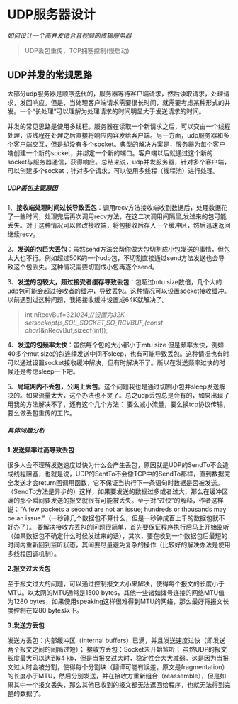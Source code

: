 # UDP服务器设计

*如何设计一个高并发适合音视频的传输服务器*

> UDP丢包重传，TCP拥塞控制(慢启动)


## UDP并发的常规思路

大部分udp服务器是顺序迭代的，服务器等待客户端请求，然后读取请求，处理请求，发回响应。但是，当处理客户端请求需要很长时间，就需要考虑某种形式的并发。一个“长处理”可以理解为处理请求的时间明显大于发送请求的时间。

并发的常见思路是使用多线程。服务器在读取一个新请求之后，可以交由一个线程处理，该线程在处理之后直接将响应内容发给客户端。另一方面，udp服务器和多个客户端交互，但是却没有多个socket。典型的解决方案是，服务器为每个客户端创建一个新的socket，并绑定一个新的端口。客户端以后就通过这个新的socket与服务器通信，获得响应。总结来说，udp并发服务器，针对多个客户端，可以创建多个socket；针对多个请求，可以使用多线程（线程池）进行处理。


##### UDP丢包主要原因

1、**接收端处理时间过长导致丢包**：调用recv方法接收端收到数据后，处理数据花了一些时间，处理完后再次调用recv方法，在这二次调用间隔里,发过来的包可能丢失。对于这种情况可以修改接收端，将包接收后存入一个缓冲区，然后迅速返回继续recv。
 
2、**发送的包巨大丢包**：虽然send方法会帮你做大包切割成小包发送的事情，但包太大也不行。例如超过50K的一个udp包，不切割直接通过send方法发送也会导致这个包丢失。这种情况需要切割成小包再逐个send。
 
3、**发送的包较大，超过接受者缓存导致丢包**：包超过mtu size数倍，几个大的udp包可能会超过接收者的缓冲，导致丢包。这种情况可以设置socket接收缓冲。以前遇到过这种问题，我把接收缓冲设置成64K就解决了。
> 
> int nRecvBuf=32*1024;//设置为32K
> setsockopt(s,SOL_SOCKET,SO_RCVBUF,(const char*)&nRecvBuf,sizeof(int));
 
4、**发送的包频率太快**：虽然每个包的大小都小于mtu size 但是频率太快，例如40多个mut size的包连续发送中间不sleep，也有可能导致丢包。这种情况也有时可以通过设置socket接收缓冲解决，但有时解决不了。所以在发送频率过快的时候还是考虑sleep一下吧。
 
5、**局域网内不丢包，公网上丢包**。这个问题我也是通过切割小包并sleep发送解决的。如果流量太大，这个办法也不灵了。总之udp丢包总是会有的，如果出现了用我的方法解决不了，还有这个几个方法： 要么减小流量，要么换tcp协议传输，要么做丢包重传的工作。
 
 
##### 具体问题分析
 
**1.发送频率过高导致丢包**
 
很多人会不理解发送速度过快为什么会产生丢包，原因就是UDP的SendTo不会造成线程阻塞，也就是说，UDP的SentTo不会像TCP中的SendTo那样，直到数据完全发送才会return回调用函数，它不保证当执行下一条语句时数据是否被发送。（SendTo方法是异步的）这样，如果要发送的数据过多或者过大，那么在缓冲区满的那个瞬间要发送的报文就很有可能被丢失。至于对“过快”的解释，作者这样说：“A few packets a second are not an issue; hundreds or thousands may be an issue.”（一秒钟几个数据包不算什么，但是一秒钟成百上千的数据包就不好办了）。 要解决接收方丢包的问题很简单，首先要保证程序执行后马上开始监听（如果数据包不确定什么时候发过来的话），其次，要在收到一个数据包后最短的时间内重新回到监听状态，其间要尽量避免复杂的操作（比较好的解决办法是使用多线程回调机制）。
 
**2.报文过大丢包**
 
至于报文过大的问题，可以通过控制报文大小来解决，使得每个报文的长度小于MTU。以太网的MTU通常是1500 bytes，其他一些诸如拨号连接的网络MTU值为1280 bytes，如果使用speaking这样很难得到MTU的网络，那么最好将报文长度控制在1280 bytes以下。
 
**3.发送方丢包**
 
发送方丢包：内部缓冲区（internal buffers）已满，并且发送速度过快（即发送两个报文之间的间隔过短）；  接收方丢包：Socket未开始监听；  虽然UDP的报文长度最大可以达到64 kb，但是当报文过大时，稳定性会大大减弱。这是因为当报文过大时会被分割，使得每个分割块（翻译可能有误差，原文是fragmentation）的长度小于MTU，然后分别发送，并在接收方重新组合（reassemble），但是如果其中一个报文丢失，那么其他已收到的报文都无法返回给程序，也就无法得到完整的数据了。 
